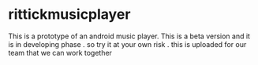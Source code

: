 # rittickmusicplayer
This is a prototype of an android music player. This is a beta version and it is in developing phase . so try it at your own risk . this is uploaded for our team that we can work together
